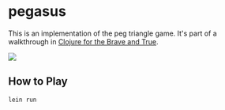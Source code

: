 # pegasus

This is an implementation of the peg triangle game. It's part of a walkthrough in [Clojure for the Brave and True](http://www.braveclojure.com/).

![](http://www.recmath.org/pegsolitaire/gif/CrackerBarrelPuzzle_lg.jpg)

## How to Play

`lein run`

